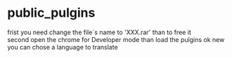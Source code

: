 # public_pulgins
frist you need change the file`s name to 'XXX.rar'  than to free it  
second open the chrome for Developer mode than load the pulgins
ok new you can chose a language to translate 
